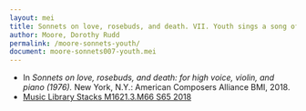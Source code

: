 ```yaml
---
layout: mei
title: Sonnets on love, rosebuds, and death. VII. Youth sings a song of rosebuds
author: Moore, Dorothy Rudd
permalink: /moore-sonnets-youth/
document: moore-sonnets007-youth.mei
---
```


- In *Sonnets on love, rosebuds, and death: for high voice, violin, and piano (1976).* New York, N.Y.: American Composers Alliance BMI, 2018.
- <a href="https://tufts.primo.exlibrisgroup.com/permalink/01TUN_INST/1kc9gia/alma991018220948503851" target="_blank">Music Library Stacks M1621.3.M66 S65 2018</a>
